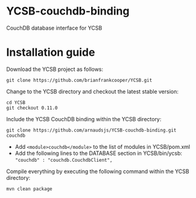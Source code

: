 YCSB-couchdb-binding
====================

CouchDB database interface for YCSB

Installation guide
==================

Download the YCSB project as follows:
```
git clone https://github.com/brianfrankcooper/YCSB.git
```
Change to the YCSB directory and checkout the latest stable version:
```
cd YCSB
git checkout 0.11.0
```
Include the YCSB CouchDB binding within the YCSB directory:
```
git clone https://github.com/arnaudsjs/YCSB-couchdb-binding.git couchdb
```
* Add `<module>couchdb</module>` to the list of modules in YCSB/pom.xml
* Add the following lines to the DATABASE section in YCSB/bin/ycsb:
`"couchdb" : "couchdb.CouchdbClient",`

Compile everything by executing the following command within the YCSB
directory:
```
mvn clean package
```

